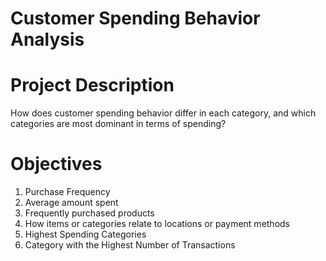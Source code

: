 # Customer Spending Behavior Analysis

# Project Description
How does customer spending behavior differ in each category, and which categories are most dominant in terms of spending?

# Objectives
1. Purchase Frequency
2. Average amount spent
3. Frequently purchased products
4. How items or categories relate to locations or payment methods
5. Highest Spending Categories
6. Category with the Highest Number of Transactions
